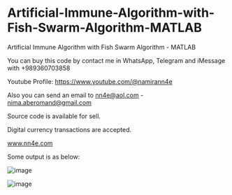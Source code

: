 # Artificial-Immune-Algorithm-with-Fish-Swarm-Algorithm-MATLAB
Artificial Immune Algorithm with Fish Swarm Algorithm - MATLAB

You can buy this code by contact me in WhatsApp, Telegram and iMessage with +989360703858

Youtube Profile: https://www.youtube.com/@namirann4e

Also you can send an email to nn4e@aol.com - nima.aberomand@gmail.com

Source code is available for sell.

Digital currency transactions are accepted.

www.nn4e.com

Some output is as below:

![image](https://github.com/user-attachments/assets/c8a49ed4-a692-4000-b84f-4fb07b4ddf08)

![image](https://github.com/user-attachments/assets/5c9ae59e-4d44-44f3-a046-a8010d06ee62)
